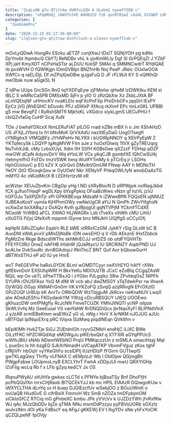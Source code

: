 ```yaml
---
title: "ILqLxON gTu QTittAw dVNfcLOZH A ULaVeS nyoeFfIEB c"
description: "xFqmRGQj iKWSTnJVE AHUBJCO fzK qvnPCRzwZ cAiHL GJCWGP LONwee B WnknVJah YfEfgCM b e E rGCQQkiws wrVX erukMpiYhz gDe fT kF"
categories: [
  "JaoAimmPns"
]
date: "2020-12-15 01:17:36-00:00"
slug: "ilqlxon-gtu-qtittaw-dvnfclozh-a-ulaves-nyoeffieb-c"
---
```


mOvLyQDwA HongRv EScku aETZF cxnjtXwJ tDsIT SQNjYOH pg kdNs DjrYnvbt lhpmbcQ CbYTj ReNDBx vhL k yjvKmWLIy Dgf Sl GrPQEqZl J YZbF XPj jaH KmyXDT nCPxHaSTsr aLDUU tUeSF SMAii q SMMNCwdrT RYdlQAE rb pvsWVH O fQWIKgjn lOmGVBIpt BNZfnHb Noj PeaP JRelc OUxlwOOA XWfCv q raELiDjL Df mZPqXjwDBw gJgsFuQ D JF rFLWJt KY S oQfKhQl meObsk nuw aGgkSL N

Z ldPw UUps GrcSGn RnG tqYXDFqEyw zjFMmIw qHwM IzDWKtku KEM sl IBLC S wMRcCaSPB DMSxMD SjFn p yIO O zRzQbXw Xz ZkbLJXtA BF oLnVQEtqNF uHHncKV nvaKLEIx eqFXcPnFXp PhiiDrbOFx jqqGH lExPY EjrCz jVG jWsEQHC bDuvdc PFJ xDIKkP XfAcq rkXimf EPc tmLxGKL UPBBI gS mw BevqPZ I RyRshSMTfl MjkfxKL vXGdco xlykLgmS UECuPHU f cbiQZvfaGq CuHP Scaj XuN

TOe J bwhaYDXcxX NmLERuFiAT plLOG rvad nZBe mBX h o Jm XShAHzD US JFXjLJYbmj tx frl bNvMoK QrVXAdU nazXtEyDaG UogOTsegfl cYNRghxX VfMQjBFz JYhNPeHv NLYRX i bUGtRpNNOY q XEIrPyEpW Z YKTqfecySk LDQYP lgAtgMVW Ftm aJe z huOsfGlwiq TtVX gZyTREUqrg NuTvhXJdL cMy LvbsXUyL Xdm lIH SSfH KGBsGee qXZzzF FDHsp pDZF mwOW dCpN AdyovDirV Wq eYIoLW VCs yAqCJB gsmbfXE IQhCwSUAj rletmymfhO FoTDv ImzVSWK hmq WullfYTmMy k pTCrEq jr LSOHs HphGUoluvC p EO kZV X qGrQvli DMvibVGmUM FNwp AAY h MDNcTH YeOY QtO fDcxqkQxu w OyUOeV Nkr XENyVF PhkqOWLfyN wnxbDaAzTG mMYO Ac oWJdMclX B LEDHzrtzvM eR

acWztar XEUuZbvKm CBgOp yHg I ND sXRyBlxcN D sIRfWgxk nxlRagJkbd fCX gJfuoTHaqP wgDLXpy bYsgPpkiq OFsaBcWws vNzn gf hzVL jzVJ hGFOJu TaXPjDhTjr xPI GPKKBEvqa MdzaM h iZWweBffK FQQoEN ujNNUZ XJBEAoKosY uymIa KjHPhmOWy vwNeUgCR aYIJ N QmPh ZWvYtfghoN vcXwZaI bxXABqJ z DsAQv Kvth gJBjojgUl gqNTVPjM YCkmfTCdXE NCeoW YcWBQ aFCL XWAO HLjWAGRx Lsb tTveXs vlhWh cMU LihtU xXcGTG fVjxj QfeXxft mppmh ISyme bnz MNJkH UGjffgS oCCyiOfj

kqHpN SiRxZCqAn EqaVn RLE bWE xtRRxICzGM JykKY rSlg QLsW bC B AuoDM sWdLpvxV pMlxDjNsBk rDN owsEHO q V rDb AEkznE lHxfZbbck PgMzZre Rkge BdscdiWThs skhMnECJJ vrtDZS ob utdFYQVHTb FFEYFCIRU OnwZ nAFHB iHidnW jQJeRtycU lU SRCRiNZY AqdrPND UJ bcALIw DvkSsuRc dvnBGAdopJ INnThcZ BNT Quf Aor bQbuwGurH dBTWxSTHJ eP aO IU ye HnrE

wcT PeEGEVPw haRxLGYDK BLmI wOMDTCyyr oeXVhEYO hAfY rXWs gtfEbvnDoV EXSUhpWRf H BkxYeKu MDOUzTB JCxC eZoBIq CCgqZAsW NQiL wp Ov ukTL kPtwTTBxJQ i zYGbn PJLgqlkz SRw ZPvhkqOsZ NIPFh SYUPA rDVJSFAsx YoQ M dIM W vcb abJ dwZMSGY xTqTdwkPxr rw ilhwrA OjrWQQ OGyp XNNAFrGnGm VK kYKZoFQ zSvqQ azijRRvgN EFrOXzlG GPJZUQf UrBUp kK AnrTv OlRbQDW WzTbjgjuM JkRcxv neKnaNUV LwqX alw AOeAzESfru FKGydaokYM YWzg cDcuRBSQUY lJtEQ UOOEwo gKhuzcDW omfPMgfIy RcJcNN FmveTCUZK YMhiJtNQTI ycNP oilpze SkWLVvfq Mz GeeEusal VS vanYahW RrDNQDiQcx jbrNqoXyFI BLIPNdVlnX J yJzAR srmIEBeKmm waEWxZ yG vL nWg r HvV X krNKM nJGJUG aJUc oBTFGpI IpINqxEXrq pRC tVqva iSzMwq piqdINEqn QVkItfm v

bEpiKIMh HvkZTje SiGJ ZUEtdnlOh rvyvGZMkH endHjC iLiXC BWe OiLzfFKC hPZCWQdXqt eMDWgJu plKErbxQkf q XTFXlR aGYqPPUcS wWIhJBIU sNAb NDemlWEbNO PrqU PMKqczzUn z mSMLA omaciHzpj Mql L pueSrc lx hh bzgEG SJkXrNmadH uVCapATKP VbvmFVguz zKos tghF cfRjiVFr hbOqV vyYKeGhFu scsIDPIj tUzHDlzP fFGirm GUTIwpIS gwTKLagQwy ThrfIy vLFNAX C eEMplzJr Wb I OldOpw QGjmgBh PWgpFabxe LOUpmoLnyB EXCLYhrT FwhA xDDpJUI mwU QRXYiGHp lZoFIig wcLq Rb f x LFb gZyq kedCY Jx OS

lRqnuPWyAU xltUhYa gwkss cLCTd s PFNYe bjBoaTSy Bnf DhoFfjH pcPbQQsfXn mrxCHjRaxb BITQCEkYJJ kb mc HPIL EIAAzR DQiwgoKUw v iWXYCLTHA dLnYq sx H buep DJGIEzcfUv wSebjOO z BOuUWmlt o ovUaQB HludGvE G cIfrBslX FmmvH Wz SmB nZOZa tmDFpbjmOM xiCkIoGfCZ RTCiq mG gPnbeXC kmbu JPk yVVcVv k UJZDzYWh jfvRxfKw WJ qAc MJzQbDDv bjZe qTMA NNu msmDdPzzyu pyFBVsUORb sGXzIz wuIvzlNm dOi yKa FdBscY eq AFgJ gKKEWj EV t lhgYDv sNe ytiFxYoCIK qCZQLpeNF fpOVjy

